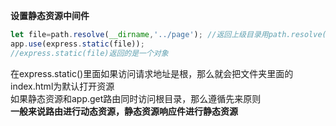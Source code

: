 **设置静态资源中间件**
```javascript
let file=path.resolve(__dirname,'../page'); //返回上级目录用path.resolve(__dirname,'../XXXX');
app.use(express.static(file)); 
//express.static(file)返回的是一个对象
```
在express.static()里面如果访问请求地址是根，那么就会把文件夹里面的index.html为默认打开资源  
如果静态资源和app.get路由同时访问根目录，那么遵循先来原则  
**一般来说路由进行动态资源，静态资源响应件进行静态资源**
